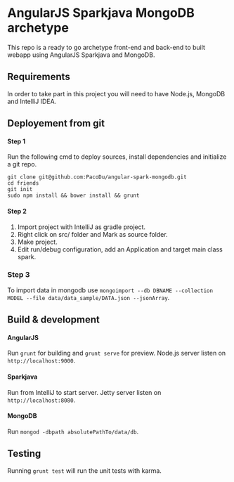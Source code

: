 # AngularJS Sparkjava MongoDB archetype
This repo is a ready to go archetype front-end and back-end to built webapp using AngularJS Sparkjava and MongoDB.


## Requirements

In order to take part in this project you will need to have Node.js, MongoDB and IntelliJ IDEA. 

## Deployement from git

#### Step 1
Run the following cmd to deploy sources, install dependencies and initialize a git repo.
```
git clone git@github.com:PacoDu/angular-spark-mongodb.git
cd friends
git init
sudo npm install && bower install && grunt
```

#### Step 2
1. Import project with IntelliJ as gradle project.
2. Right click on src/ folder and Mark as source folder.
3. Make project.
4. Edit run/debug configuration, add an Application and target main class spark.

### Step 3
To import data in mongodb use `mongoimport --db DBNAME --collection MODEL --file data/data_sample/DATA.json --jsonArray`.

## Build & development

#### AngularJS
Run `grunt` for building and `grunt serve` for preview. 
Node.js server listen on `http://localhost:9000`.

#### Sparkjava
Run from IntelliJ to start server.
Jetty server listen on `http://localhost:8080`.

#### MongoDB
Run `mongod -dbpath absolutePathTo/data/db`.

## Testing

Running `grunt test` will run the unit tests with karma.

